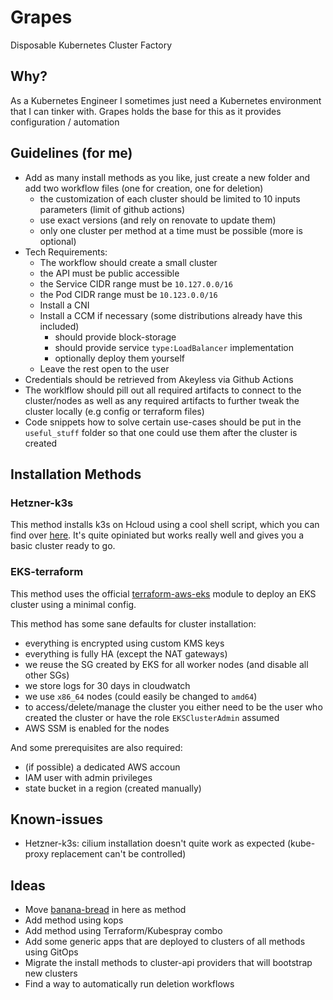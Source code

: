 # Grapes

Disposable Kubernetes Cluster Factory

## Why?

As a Kubernetes Engineer I sometimes just need a Kubernetes environment that I can tinker with. Grapes holds the base for this as it provides configuration / automation  

## Guidelines (for me)

- Add as many install methods as you like, just create a new folder and add two workflow files (one for creation, one for deletion)
  - the customization of each cluster should be limited to 10 inputs parameters (limit of github actions)
  - use exact versions (and rely on renovate to update them)
  - only one cluster per method at a time must be possible (more is optional)
- Tech Requirements:
  - The workflow should create a small cluster
  - the API must be public accessible 
  - the Service CIDR range must be `10.127.0.0/16`
  - the Pod CIDR range must be `10.123.0.0/16`
  - Install a CNI 
  - Install a CCM if necessary (some distributions already have this included)
    - should provide block-storage
    - should provide service `type:LoadBalancer` implementation
    - optionally deploy them yourself
  - Leave the rest open to the user
- Credentials should be retrieved from Akeyless via Github Actions
- The worklflow should pill out all required artifacts to connect to the cluster/nodes as well as any required artifacts to further tweak the cluster locally (e.g config or terraform files)
- Code snippets how to solve certain use-cases should be put in the `useful_stuff` folder so that one could use them after the cluster is created

## Installation Methods

### Hetzner-k3s

This method installs k3s on Hcloud using a cool shell script, which you can find over [here](https://github.com/vitobotta/hetzner-k3s). It's quite opiniated but works really well and gives you a basic cluster ready to go.

### EKS-terraform

This method uses the official [terraform-aws-eks](https://github.com/terraform-aws-modules/terraform-aws-eks) module to deploy an EKS cluster using a minimal config.

This method has some sane defaults for cluster installation:
- everything is encrypted using custom KMS keys
- everything is fully HA (except the NAT gateways)
- we reuse the SG created by EKS for all worker nodes (and disable all other SGs)
- we store logs for 30 days in cloudwatch 
- we use `x86_64` nodes (could easily be changed to `amd64`)
- to access/delete/manage the cluster you either need to be the user who created the cluster or have the role `EKSClusterAdmin` assumed 
- AWS SSM is enabled for the nodes

And some prerequisites are also required:
- (if possible) a dedicated AWS accoun
- IAM user with admin privileges
- state bucket in a region (created manually)


## Known-issues

- Hetzner-k3s: cilium installation doesn't quite work as expected (kube-proxy replacement can't be controlled)

## Ideas

- Move [banana-bread](https://github.com/alleaffengaffen/banana-bread) in here as method
- Add method using kops
- Add method using Terraform/Kubespray combo
- Add some generic apps that are deployed to clusters of all methods using GitOps
- Migrate the install methods to cluster-api providers that will bootstrap new clusters
- Find a way to automatically run deletion workflows
